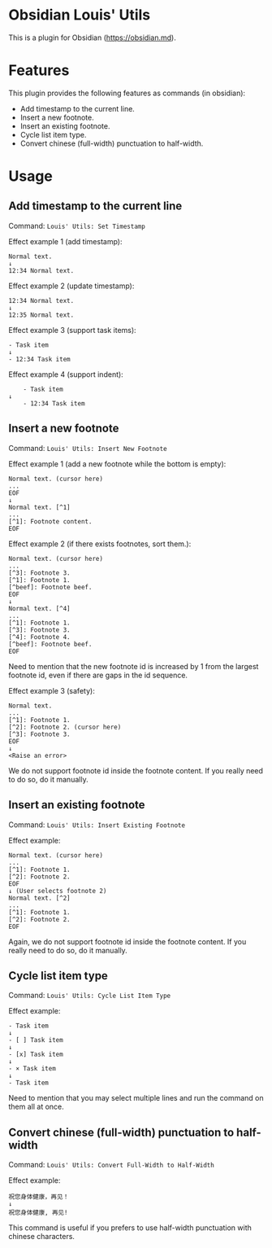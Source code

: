 # Obsidian Louis' Utils

This is a plugin for Obsidian (https://obsidian.md).

# Features

This plugin provides the following features as commands (in obsidian):
- Add timestamp to the current line.
- Insert a new footnote.
- Insert an existing footnote.
- Cycle list item type.
- Convert chinese (full-width) punctuation to half-width.

# Usage

## Add timestamp to the current line

Command: `Louis' Utils: Set Timestamp`

Effect example 1 (add timestamp):
```text
Normal text.
↓
12:34 Normal text.
```

Effect example 2 (update timestamp):
```text
12:34 Normal text.
↓
12:35 Normal text.
```

Effect example 3 (support task items):
```text
- Task item
↓
- 12:34 Task item
```

Effect example 4 (support indent):
```text
    - Task item
↓
    - 12:34 Task item
```

## Insert a new footnote

Command: `Louis' Utils: Insert New Footnote`

Effect example 1 (add a new footnote while the bottom is empty):
```text
Normal text. (cursor here)
...
EOF
↓
Normal text. [^1]
...
[^1]: Footnote content.
EOF
```

Effect example 2 (if there exists footnotes, sort them.):
```text
Normal text. (cursor here)
...
[^3]: Footnote 3.
[^1]: Footnote 1.
[^beef]: Footnote beef.
EOF
↓
Normal text. [^4]
...
[^1]: Footnote 1.
[^3]: Footnote 3.
[^4]: Footnote 4.
[^beef]: Footnote beef.
EOF
```
Need to mention that the new footnote id is increased by 1 from the largest footnote id, even if there are gaps in the id sequence.

Effect example 3 (safety):
```text
Normal text.
...
[^1]: Footnote 1.
[^2]: Footnote 2. (cursor here)
[^3]: Footnote 3.
EOF
↓
<Raise an error>
```

We do not support footnote id inside the footnote content. If you really need to do so, do it manually.

## Insert an existing footnote

Command: `Louis' Utils: Insert Existing Footnote`

Effect example:
```text
Normal text. (cursor here)
...
[^1]: Footnote 1.
[^2]: Footnote 2.
EOF
↓ (User selects footnote 2)
Normal text. [^2]
...
[^1]: Footnote 1.
[^2]: Footnote 2.
EOF
```

Again, we do not support footnote id inside the footnote content. If you really need to do so, do it manually.

## Cycle list item type

Command: `Louis' Utils: Cycle List Item Type`

Effect example:
```text
- Task item
↓
- [ ] Task item
↓
- [x] Task item
↓
- × Task item
↓
- Task item
```

Need to mention that you may select multiple lines and run the command on them all at once.

## Convert chinese (full-width) punctuation to half-width

Command: `Louis' Utils: Convert Full-Width to Half-Width`

Effect example:
```text
祝您身体健康，再见！
↓
祝您身体健康, 再见!
```

This command is useful if you prefers to use half-width punctuation with chinese characters.